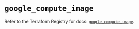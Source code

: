 # `google_compute_image`

Refer to the Terraform Registry for docs: [`google_compute_image`](https://registry.terraform.io/providers/hashicorp/google/5.33.0/docs/resources/compute_image).
